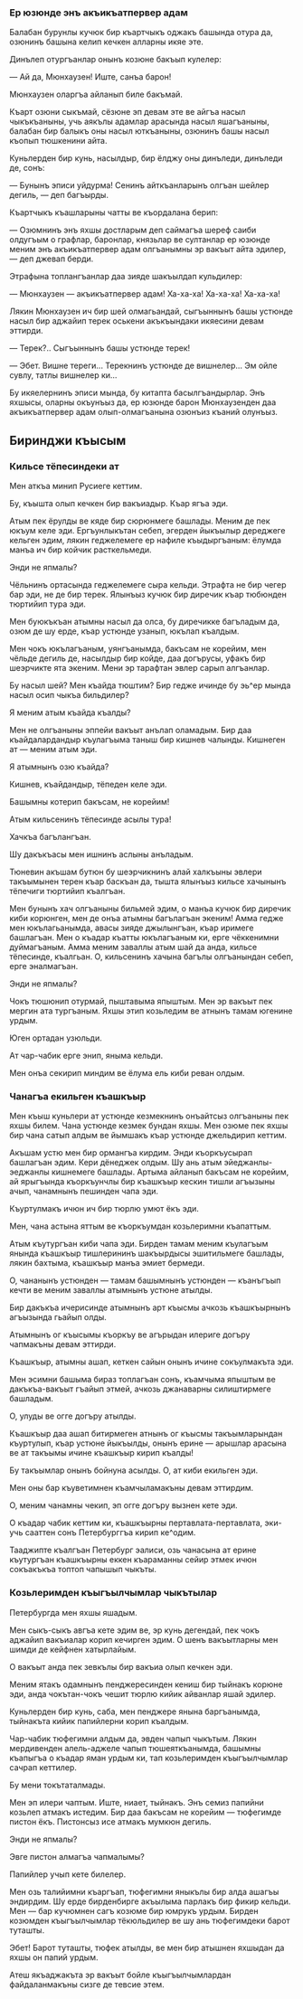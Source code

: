 ### Ер юзюнде энъ акъикъатпервер адам

Балабан бурунлы кучюк бир къартчыкъ оджакъ башында отура да, озюнинъ башына келип кечкен алларны икяе эте.

Динълеп отургъанлар онынъ козюне бакъып кулелер:

— Ай да, Мюнхаузен!
Иште, санъа барон!

Мюнхаузен оларгъа айланып биле бакъмай.

Къарт озюни сыкъмай, сёзюне эп девам эте ве айгъа насыл чыкъкъаныны, учь аякълы адамлар арасында насыл яшагъаныны, балабан бир балыкъ оны насыл юткъаныны, озюнинъ башы насыл къопып тюшкенини айта.

Куньлерден бир кунь, насылдыр, бир ёлджу оны динъледи, динъледи де, сонъ:

— Бунынъ эписи уйдурма!
Сенинъ айткъанларынъ олгъан шейлер дегиль, — деп багъырды.

Къартчыкъ къашларыны чатты ве къордалана берип:

— Озюмнинъ энъ яхшы достларым деп саймагъа шереф саиби олдугъым о графлар, баронлар, князьлар ве султанлар ер юзюнде меним энъ акъикъатпервер адам олгъанымны эр вакъыт айта эдилер, — деп джевап берди.

Этрафына топлангъанлар даа зияде шакъылдап кульдилер:

— Мюнхаузен — акъикъатпервер адам!
Ха-ха-ха!
Ха-ха-ха!
Ха-ха-ха!

Лякин Мюнхаузен ич бир шей олмагьандай, сыгъыннынъ башы устюнде насыл бир аджайип терек оськени акъкъындаки икяесини девам эттирди.

— Терек?..
Сыгъыннынъ башы устюнде терек!

— Эбет.
Вишне тереги...
Терекнинъ устюнде де вишнелер...
Эм ойле сувлу, татлы вишнелер ки...

Бу икяелернинъ эписи мында, бу китапта басылгъандырлар.
Энъ яхшысы, оларны окъунъыз да, ер юзюнде барон Мюнхаузенден даа акъикъатпервер адам олып-олмагъанына озюнъиз къаний олунъыз.

## Биринджи къысым

### Кильсе тёпесиндеки ат

Мен аткъа минип Русиеге кеттим.

Бу, къышта олып кечкен бир вакъиадыр.
Къар ягъа эди.

Атым пек ёрулды ве кяде бир сюрюнмеге башлады.
Меним де пек юкъум келе эди.
Ергъунлыкътан себеп, эгерден йыкъылыр дереджеге кельген эдим, лякин геджелемеге ер нафиле къыдыргъаным: ёлумда манъа ич бир койчик расткельмеди.

Энди не япмалы?

Чёльнинъ ортасында геджелемеге сыра кельди.
Этрафта не бир чегер бар эди, не де бир терек.
Ялынъыз кучюк бир диречик къар тюбюнден тюртийип тура эди.

Мен буюкъкъан атымны насыл да олса, бу диречикке багъладым да, озюм де шу ерде, къар устюнде узанып, юкълап къалдым.

Мен чокъ юкълагъаным, уянгъанымда, бакъсам не корейим, мен чёльде дегиль де, насылдыр бир койде, даа догърусы, уфакъ бир шеэрчикте ята экеним.
Мени эр тарафтан эвлер сарып алгъанлар.

Бу насыл шей?
Мен къайда тюштим?
Бир гедже ичинде бу эь^ер мында насыл осип чыкъа бильдилер?

Я меним атым къайда къалды?

Мен не олгъаныны эппейи вакъыт анълап оламадым.
Бир даа къайдалардандыр къулагъыма таныш бир кишнев чалынды.
Кишнеген ат — меним атым эди.

Я атымнынъ озю къайда?

Кишнев, къайдандыр, тёпеден келе эди.

Башымны котерип бакъсам, не корейим!

Атым кильсенинъ тёпесинде асылы тура!

Хачкъа багълангъан.

Шу дакъкъасы мен ишнинъ аслыны анъладым.

Тюневин акъшам бутюн бу шеэрчикнинъ алай халкъыны эвлери такъымынен терен къар баскъан да, тышта ялынъыз кильсе хачынынъ тёпечиги тюртийип къалгъан.

Мен бунынъ хач олгъаныны бильмей эдим, о манъа кучюк бир диречик киби корюнген, мен де онъа атымны багълагъан экеним!
Амма гедже мен юкълагьанымда, авасы зияде джылынгъан, къар иримеге башлагъан.
Мен о къадар къатты юкълагъаным ки, ерге чёккенимни дуймагъаным.
Амма меним заваллы атым шай да анда, кильсе тёпесинде, къалгьан.
О, кильсенинъ хачына багълы олгъанындан себеп, ерге эналмагъан.

Энди не япмалы?

Чокъ тюшюнип отурмай, пыштавыма япыштым.
Мен эр вакъыт пек мергин ата тургъаным.
Яхшы этип козьледим ве атнынъ тамам югенине урдым.

Юген ортадан узюльди.

Ат чар-чабик ерге энип, яныма кельди.

Мен онъа секирип миндим ве ёлума ель киби реван олдым.

### Чанагъа екильген къашкъыр

Мен къыш куньлери ат устюнде кезмекнинъ онъайтсыз олгъаныны пек яхшы билем.
Чана устюнде кезмек бундан яхшы.
Мен озюме пек яхшы бир чана сатып алдым ве йымшакъ къар устюнде джельдирип кеттим.

Акъшам устю мен бир ормангъа кирдим.
Энди къоркъусырап башлагъан эдим.
Кери дёнеджек олдым.
Шу ань атым эйеджанлы-эеджанлы кишнемеге башлады.
Артыма айланып бакъсам не корейим, ай ярыгъында къоркъунчлы бир къашкъыр кескин тишли агъызыны ачып, чанамнынъ пешинден чапа эди.

Къуртулмакъ ичюн ич бир тюрлю умют ёкъ эди.

Мен, чана астына яттым ве къоркъумдан козьлеримни къапаттым.

Атым къутургъан киби чапа эди.
Бирден тамам меним къулагъым янында къашкъыр тишлерининъ шакъырдысы эшитильмеге башлады, лякин бахтыма, къашкъыр манъа эмиет бермеди.

О, чананынъ устюнден — тамам башымнынъ устюнден — къанъгъып кечти ве меним заваллы атымнынъ устюне атылды.

Бир дакъкъа ичерисинде атымнынъ арт къысмы ачкозь къашкъырнынъ агъызында гьайып олды.

Атымнынъ ог къысымы къоркъу ве агърыдан илериге догъру чапмакъны девам эттирди.

Къашкъыр, атымны ашап, кеткен сайын онынъ ичине сокъулмакъта эди.

Мен эсимни башыма бираз топлагъан сонъ, къамчыма япыштым ве дакъкъа-вакъыт гъайып этмей, ачкозь джанаварны силиштирмеге башладым.

О, улуды ве огге догъру атылды.

Къашкъыр даа ашап битирмеген атнынъ ог къысмы такъымларындан къуртулып, къар устюне йыкъылды, онынъ ерине — арышлар арасына ве ат такъымы ичине къашкъыр кирип къалды!

Бу такъымлар онынъ бойнуна асылды.
О, ат киби екильген эди.

Мен оны бар къуветимнен къамчыламакъны девам эттирдим.

О, меним чанамны чекип, эп огге догъру вызнен кете эди.

О къадар чабик кеттим ки, къашкъырны пертавлата-пертавлата, эки-учь сааттен сонъ Петербурггъа кирип ке^одим.

Тааджипте къалгъан Петербург эалиси, озь чанасына ат ерине къутургъан къашкъырны еккен къараманны сейир этмек ичюн сокъакъкъа топтоп чапышып чыкъты.

### Козьлеримден къыгъылчымлар чыкътылар

Петербургда мен яхшы яшадым.

Мен сыкъ-сыкъ авгъа кете эдим ве, эр кунь дегендай, пек чокъ аджайип вакъиалар корип кечирген эдим.
О шенъ вакъытларны мен шимди де кейфнен хатырлайым.

О вакъыт анда пек зевкълы бир вакъиа олып кечкен эди.

Меним ятакъ одамнынъ пенджересинден кениш бир тыйнакъ корюне эди, анда чокътан-чокъ чешит тюрлю кийик айванлар яшай эдилер.

Куньлерден бир кунь, саба, мен пенджере янына баргъанымда, тыйнакъта кийик папийлерни корип къалдым.

Чар-чабик тюфегимни алдым да, эвден чапып чыкътым.
Лякин мердивенден алель-аджеле чапып тюшеяткъанымда, башымны къапыгъа о къадар яман урдым ки, тап козьлеримден къыгъылчымлар сачрап кеттилер.

Бу мени токътаталмады.

Мен эп илери чаптым.
Иште, ниает, тыйнакъ.
Энъ семиз папийни козьлеп атмакъ истедим.
Бир даа бакъсам не корейим — тюфегимде пистон ёкъ.
Пистонсыз исе атмакъ мумкюн дегиль.

Энди не япмалы?

Эвге пистон алмагъа чапмалымы?

Папийлер учып кете билелер.

Мен озь талийимни къаргъап, тюфегимни яныкълы бир алда ашагъы эндирдим.
Шу ерде бирденбирге акъылыма парлакъ бир фикир кельди.
Мен — бар кучюмнен сагъ козюме бир юмрукъ урдым.
Бирден козюмден къыгъылчымлар тёкюльдилер ве шу ань тюфегимдеки барот туташты.

Эбет!
Барот туташты, тюфек атылды, ве мен бир атышнен яхшыдан да яхшы он папий урдым.

Атеш якъаджакъта эр вакъыт бойле къыгъылчымлардан файдаланмакъны сизге де тевсие этем.
